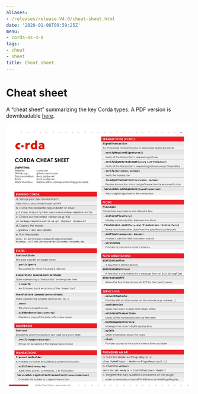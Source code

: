 ```yaml
---
aliases:
- /releases/release-V4.0/cheat-sheet.html
date: '2020-01-08T09:59:25Z'
menu:
- corda-os-4-0
tags:
- cheat
- sheet
title: Cheat sheet
---
```



# Cheat sheet

A “cheat sheet” summarizing the key Corda types. A PDF version is downloadable [here](_static/corda-cheat-sheet.pdf).

![cheatsheet](resources/cheatsheet.jpg "cheatsheet")

